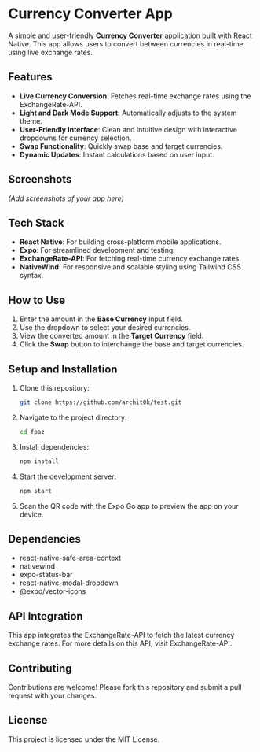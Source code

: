 # Currency Converter App

A simple and user-friendly **Currency Converter** application built with React Native. This app allows users to convert between currencies in real-time using live exchange rates.

## Features
- **Live Currency Conversion**: Fetches real-time exchange rates using the ExchangeRate-API.
- **Light and Dark Mode Support**: Automatically adjusts to the system theme.
- **User-Friendly Interface**: Clean and intuitive design with interactive dropdowns for currency selection.
- **Swap Functionality**: Quickly swap base and target currencies.
- **Dynamic Updates**: Instant calculations based on user input.

## Screenshots
*(Add screenshots of your app here)*

## Tech Stack
- **React Native**: For building cross-platform mobile applications.
- **Expo**: For streamlined development and testing.
- **ExchangeRate-API**: For fetching real-time currency exchange rates.
- **NativeWind**: For responsive and scalable styling using Tailwind CSS syntax.

## How to Use
1. Enter the amount in the **Base Currency** input field.
2. Use the dropdown to select your desired currencies.
3. View the converted amount in the **Target Currency** field.
4. Click the **Swap** button to interchange the base and target currencies.

## Setup and Installation
1. Clone this repository:
   ```bash
   git clone https://github.com/archit0k/test.git
   ```
2. Navigate to the project directory:
    ```bash
    cd fpaz
    ```  
3. Install dependencies:
    ```bash
    npm install
    ```
4. Start the development server:
    ```bash
    npm start
    ```  
5.  Scan the QR code with the Expo Go app to preview the app on your device.

## Dependencies

  - react-native-safe-area-context
  - nativewind
  - expo-status-bar
  - react-native-modal-dropdown
  - @expo/vector-icons

## API Integration
  This app integrates the ExchangeRate-API to fetch the latest currency exchange rates. For more details on this API, visit ExchangeRate-API.

## Contributing
  Contributions are welcome! Please fork this repository and submit a pull request with your changes.

## License
  This project is licensed under the MIT License.